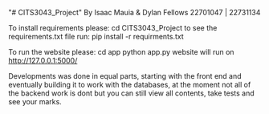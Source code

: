 "# CITS3043_Project" 
By Isaac Mauia & Dylan Fellows
    22701047   | 22731134

To install requirements please:
cd CITS3043_Project to see the requirements.txt file
run: pip install -r requirments.txt

To run the website please:
cd app
python app.py
website will run on http://127.0.0.1:5000/

Developments was done in equal parts, starting with the front end and eventually building it to work with the databases, at the moment not all of the backend work is dont but you can still view all contents, take tests and see your marks.